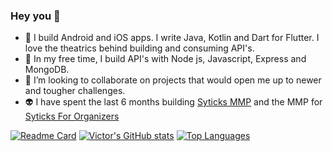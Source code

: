 ### Hey you 👋



- 🔭 I build Android and iOS apps. I write Java, Kotlin and Dart for Flutter. I love the theatrics behind building and consuming API's.
- 🌱 In my free time, I build API's with Node js, Javascript, Express and MongoDB.
- 👯 I’m looking to collaborate on projects that would open me up to newer and tougher challenges.
- 👽 I have spent the last 6 months building [Syticks MMP](https://play.google.com/store/apps/details?id=com.app.syticks) and the MMP for [Syticks For Organizers](https://play.google.com/store/apps/details?id=com.app.syticks_organizers)

[![Readme Card](https://github-readme-stats.vercel.app/api/pin/?username=VhiktorBrown&repo=github-readme-stats)](https://github.com/VhiktorBrown/github-readme-stats)
[![Victor's GitHub stats](https://github-readme-stats.vercel.app/api?username=VhiktorBrown&count_private=true&show_icons=true)](https://github.com/VhiktorBrown/github-readme-stats)
[![Top Languages](https://github-readme-stats.vercel.app/api/top-langs?username=VhiktorBrown&layout=compact)](https://github.com/VhiktorBrown/github-readme-stats)

